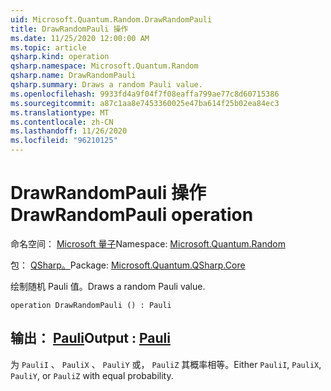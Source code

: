 ```yaml
---
uid: Microsoft.Quantum.Random.DrawRandomPauli
title: DrawRandomPauli 操作
ms.date: 11/25/2020 12:00:00 AM
ms.topic: article
qsharp.kind: operation
qsharp.namespace: Microsoft.Quantum.Random
qsharp.name: DrawRandomPauli
qsharp.summary: Draws a random Pauli value.
ms.openlocfilehash: 9933fd4a9f04f7f08eaffa799ae77c8d60715386
ms.sourcegitcommit: a87c1aa8e7453360025e47ba614f25b02ea84ec3
ms.translationtype: MT
ms.contentlocale: zh-CN
ms.lasthandoff: 11/26/2020
ms.locfileid: "96210125"
---
```

# <a name="drawrandompauli-operation"></a><span data-ttu-id="0b0a0-102">DrawRandomPauli 操作</span><span class="sxs-lookup"><span data-stu-id="0b0a0-102">DrawRandomPauli operation</span></span>

<span data-ttu-id="0b0a0-103">命名空间： [Microsoft 量子](xref:Microsoft.Quantum.Random)</span><span class="sxs-lookup"><span data-stu-id="0b0a0-103">Namespace: [Microsoft.Quantum.Random](xref:Microsoft.Quantum.Random)</span></span>

<span data-ttu-id="0b0a0-104">包： [QSharp。](https://nuget.org/packages/Microsoft.Quantum.QSharp.Core)</span><span class="sxs-lookup"><span data-stu-id="0b0a0-104">Package: [Microsoft.Quantum.QSharp.Core](https://nuget.org/packages/Microsoft.Quantum.QSharp.Core)</span></span>


<span data-ttu-id="0b0a0-105">绘制随机 Pauli 值。</span><span class="sxs-lookup"><span data-stu-id="0b0a0-105">Draws a random Pauli value.</span></span>

```qsharp
operation DrawRandomPauli () : Pauli
```


## <a name="output--pauli"></a><span data-ttu-id="0b0a0-106">输出： [Pauli](xref:microsoft.quantum.lang-ref.pauli)</span><span class="sxs-lookup"><span data-stu-id="0b0a0-106">Output : [Pauli](xref:microsoft.quantum.lang-ref.pauli)</span></span>

<span data-ttu-id="0b0a0-107">为 `PauliI` 、 `PauliX` 、 `PauliY` 或， `PauliZ` 其概率相等。</span><span class="sxs-lookup"><span data-stu-id="0b0a0-107">Either `PauliI`, `PauliX`, `PauliY`, or `PauliZ` with equal probability.</span></span>